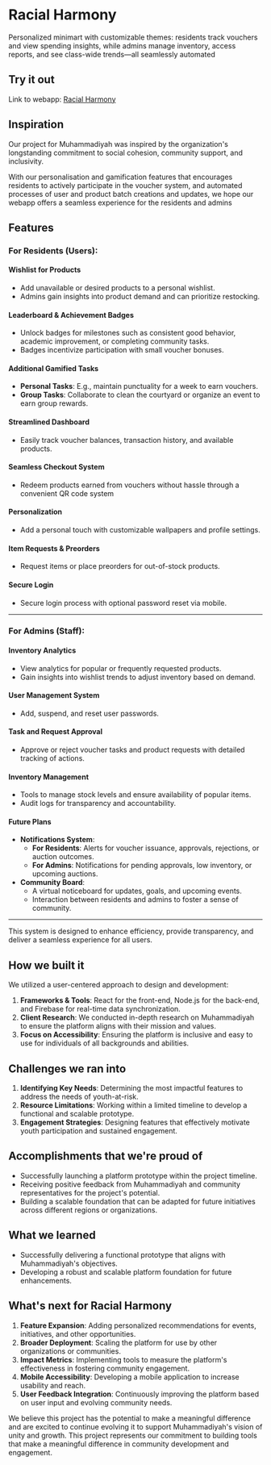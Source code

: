 # Racial Harmony

Personalized minimart with customizable themes: residents track vouchers and view spending insights, while admins manage inventory, access reports, and see class-wide trends—all seamlessly automated

## Try it out
Link to webapp: [Racial Harmony](https://racial-harmony-5.web.app/)

## Inspiration
Our project for Muhammadiyah was inspired by the organization's longstanding commitment to social cohesion, community support, and inclusivity. 

With our personalisation and gamification features that encourages residents to actively participate in the voucher system, and automated processes of user and product batch creations and updates, we hope our webapp offers a seamless experience for the residents and admins 

## Features

### For Residents (Users):

#### **Wishlist for Products**
- Add unavailable or desired products to a personal wishlist.
- Admins gain insights into product demand and can prioritize restocking.

#### **Leaderboard & Achievement Badges**
- Unlock badges for milestones such as consistent good behavior, academic improvement, or completing community tasks.
- Badges incentivize participation with small voucher bonuses.

#### **Additional Gamified Tasks**
- **Personal Tasks**: E.g., maintain punctuality for a week to earn vouchers.
- **Group Tasks**: Collaborate to clean the courtyard or organize an event to earn group rewards.


#### Streamlined Dashboard  
- Easily track voucher balances, transaction history, and available products.

#### Seamless Checkout System  
- Redeem products earned from vouchers without hassle through a convenient QR code system

#### Personalization  
- Add a personal touch with customizable wallpapers and profile settings.

####  Item Requests & Preorders  
- Request items or place preorders for out-of-stock products.

#### Secure Login  
- Secure login process with optional password reset via mobile.

---

### For Admins (Staff):

#### **Inventory Analytics**
- View analytics for popular or frequently requested products.
- Gain insights into wishlist trends to adjust inventory based on demand.

#### **User Management System**
- Add, suspend, and reset user passwords.

####  Task and Request Approval  
- Approve or reject voucher tasks and product requests with detailed tracking of actions.

####  Inventory Management  
- Tools to manage stock levels and ensure availability of popular items.  
- Audit logs for transparency and accountability.


#### **Future Plans**
- **Notifications System**:
  - **For Residents**: Alerts for voucher issuance, approvals, rejections, or auction outcomes.
  - **For Admins**: Notifications for pending approvals, low inventory, or upcoming auctions.
- **Community Board**: 
  - A virtual noticeboard for updates, goals, and upcoming events.
  - Interaction between residents and admins to foster a sense of community.

---


This system is designed to enhance efficiency, provide transparency, and deliver a seamless experience for all users.

## How we built it
We utilized a user-centered approach to design and development:
1. **Frameworks & Tools**: React for the front-end, Node.js for the back-end, and Firebase for real-time data synchronization.
2. **Client Research**: We conducted in-depth research on Muhammadiyah to ensure the platform aligns with their mission and values.
3. **Focus on Accessibility**: Ensuring the platform is inclusive and easy to use for individuals of all backgrounds and abilities.

## Challenges we ran into
1. **Identifying Key Needs**: Determining the most impactful features to address the needs of youth-at-risk.
2. **Resource Limitations**: Working within a limited timeline to develop a functional and scalable prototype.
3. **Engagement Strategies**: Designing features that effectively motivate youth participation and sustained engagement.

## Accomplishments that we're proud of
- Successfully launching a platform prototype within the project timeline.
- Receiving positive feedback from Muhammadiyah and community representatives for the project's potential.
- Building a scalable foundation that can be adapted for future initiatives across different regions or organizations.

## What we learned
- Successfully delivering a functional prototype that aligns with Muhammadiyah's objectives.
- Developing a robust and scalable platform foundation for future enhancements.

## What's next for Racial Harmony
1. **Feature Expansion**: Adding personalized recommendations for events, initiatives, and other opportunities.
2. **Broader Deployment**: Scaling the platform for use by other organizations or communities.
3. **Impact Metrics**: Implementing tools to measure the platform's effectiveness in fostering community engagement.
4. **Mobile Accessibility**: Developing a mobile application to increase usability and reach.
5. **User Feedback Integration**: Continuously improving the platform based on user input and evolving community needs.

We believe this project has the potential to make a meaningful difference and are excited to continue evolving it to support Muhammadiyah's vision of unity and growth. This project represents our commitment to building tools that make a meaningful difference in community development and engagement.

